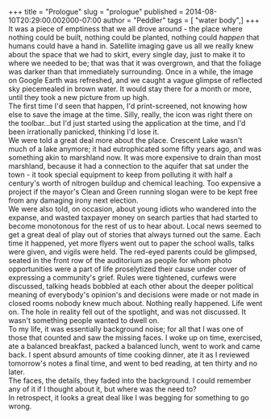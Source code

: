+++
title = "Prologue"
slug = "prologue"
published = 2014-08-10T20:29:00.002000-07:00
author = "Peddler"
tags = [ "water body",]
+++
It
was a piece of emptiness that we all drove around - the place where
nothing could be built, nothing could be planted, nothing could *happen*
that humans could have a hand in. Satellite imaging gave us all we
really knew about the space that we had to skirt, every single day, just
to make it to where we needed to be; that was that it was overgrown, and
that the foliage was darker than that immediately surrounding. Once in a
while, the image on Google Earth was refreshed, and we caught a vague
glimpse of reflected sky piecemealed in brown water. It would stay there
for a month or more, until they took a new picture from up
high.  
The
first time I'd seen that happen, I'd print-screened, not knowing how
else to save the image at the time. Silly, really, the icon was right
there on the toolbar...but I'd just started using the application at the
time, and I'd been irrationally panicked, thinking I'd lose
it.  
We
were told a great deal more about the place. Crescent Lake wasn't much
of a lake anymore; it had eutrophicated some fifty years ago, and was
something akin to marshland now. It was more expensive to drain than
most marshland, because it had a connection to the aquifer that sat
under the town - it took special equipment to keep from polluting it
with half a century's worth of nitrogen buildup and chemical leaching.
Too expensive a project if the mayor's Clean and Green running slogan
were to be kept free from any damaging irony next
election.  
We
were also told, on occasion, about young idiots who wandered into the
expanse, and wasted taxpayer money on search parties that had started to
become monotonous for the rest of us to hear about. Local news seemed to
get a great deal of play out of stories that always turned out the same.
Each time it happened, yet more flyers went out to paper the school
walls, talks were given, and vigils were held. The red-eyed parents
could be glimpsed, seated in the front row of the auditorium as people
for whom photo opportunities were a part of life proselytized their
cause under cover of expressing a community's grief. Rules were
tightened, curfews were discussed, talking heads bobbled at each other
about the deeper political meaning of everybody's opinion's and
decisions were made or not made in closed rooms nobody knew much about.
Nothing really happened. Life went on. The hole in reality fell out of
the spotlight, and was not discussed. It wasn't something people wanted
to dwell on.  
To
my life, it was essentially background noise; for all that I was one of
those that counted and saw the missing faces. I woke up on time,
exercised, ate a balanced breakfast, packed a balanced lunch, went to
work and came back. I spent absurd amounts of time cooking dinner, ate
it as I reviewed tomorrow's notes a final time, and went to bed reading,
at ten thirty and no later.  
The
faces, the details, they faded into the background. I could remember any
of it if I thought about it, but where was the need to?  
In
retrospect, it looks a great deal like I was begging for something to go
wrong.
